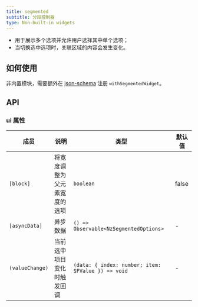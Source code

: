 ```yaml
---
title: segmented
subtitle: 分段控制器
type: Non-built-in widgets
---
```


- 用于展示多个选项并允许用户选择其中单个选项；
- 当切换选中选项时，关联区域的内容会发生变化。

## 如何使用

非内置模块，需要额外在 [json-schema](https://github.com/ng-alain/ng-alain/blob/master/src/app/shared/json-schema/index.ts#L9) 注册 `withSegmentedWidget`。

## API

### ui 属性

| 成员 | 说明 | 类型 | 默认值 |
|----|----|----|-----|
| `[block]` | 将宽度调整为父元素宽度的选项 | `boolean` | false |  |
| `[asyncData]` | 异步数据 | `() => Observable<NzSegmentedOptions>` | - |  |
| `(valueChange)` | 当前选中项目变化时触发回调 | `(data: { index: number; item: SFValue }) => void` | - |  |
